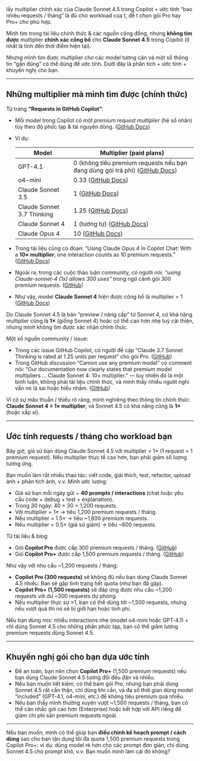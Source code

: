 lấy multiplier chính xác của Claude Sonnet 4.5 trong Copilot + ước tính “bao nhiêu requests / tháng” là đủ cho workload của t, để t chọn gói Pro hay Pro+ cho phù hợp.

Mình tìm trong tài liệu chính thức & các nguồn cộng đồng, nhưng **không tìm được** multiplier **chính xác công bố** cho **Claude Sonnet 4.5** trong Copilot (ít nhất là tính đến thời điểm hiện tại).

Nhưng mình tìm được multiplier cho các model tương cận và một số thông tin “gần đúng” có thể dùng để ước tính. Dưới đây là phân tích + ước tính + khuyến nghị cho bạn.

---

## Những multiplier mà mình tìm được (chính thức)

Từ trang **“Requests in GitHub Copilot”**:

* Mỗi model trong Copilot có một *premium request multiplier* (hệ số nhân) tùy theo độ phức tạp & tài nguyên dùng. ([GitHub Docs][1])

* Ví dụ:

  | Model                      | Multiplier (paid plans)                                                          |
  | -------------------------- | -------------------------------------------------------------------------------- |
  | GPT-4.1                    | 0 (không tiêu premium requests nếu bạn đang dùng gói trả phí) ([GitHub Docs][1]) |
  | o4-mini                    | 0.33 ([GitHub Docs][1])                                                          |
  | Claude Sonnet 3.5          | 1 ([GitHub Docs][2])                                                             |
  | Claude Sonnet 3.7 Thinking | 1.25 ([GitHub Docs][1])                                                          |
  | Claude Sonnet 4            | 1 (tương tự) ([GitHub Docs][1])                                                  |
  | Claude Opus 4              | 10 ([GitHub Docs][1])                                                            |

* Trong tài liệu cũng có đoạn: “Using Claude Opus 4 in Copilot Chat: With a **10× multiplier**, one interaction counts as 10 premium requests.” ([GitHub Docs][3])

* Ngoài ra, trong các cuộc thảo luận community, có người nói: *“using Claude-sonnet-4 (1x) allows 300 uses”* trong ngữ cảnh gói 300 premium requests. ([GitHub][4])

* Như vậy, model **Claude Sonnet 4** hiện được công bố là multiplier = 1 ([GitHub Docs][1])

Do Claude Sonnet 4.5 là bản “preview / nâng cấp” từ Sonnet 4, có khả năng multiplier cũng là **1×** (giống Sonnet 4) hoặc có thể cao hơn nhẹ tuỳ cải thiện, nhưng mình không tìm được xác nhận chính thức.

Một số nguồn community / issue:

* Trong các issue GitHub Copilot, có người đề cập “Claude 3.7 Sonnet Thinking is rated at 1.25 units per request” cho gói Pro. ([GitHub][5])
* Trong GitHub discussion “Cannot use any premium model” có comment nói: “Our documentation now clearly states that premium model multipliers … Claude Sonnet 4: 10× multiplier.” — tuy nhiên đó là một bình luận, không phải tài liệu chính thức, và mình thấy nhiều người nghi vấn nó là sai hoặc hiểu nhầm. ([GitHub][6])

Vì có sự mâu thuẫn / thiếu rõ ràng, mình nghiêng theo thông tin chính thức: **Claude Sonnet 4 = 1× multiplier**, và Sonnet 4.5 có khả năng cũng là **1×** (hoặc xấp xỉ).

---

## Ước tính requests / tháng cho workload bạn

Bây giờ, giả sử bạn dùng Claude Sonnet 4.5 với multiplier = 1× (1 request = 1 premium request). Nếu multiplier thực tế cao hơn, bạn phải giảm số lượng tương ứng.

Bạn muốn làm rất nhiều thao tác: viết code, giải thích, test, refactor, upload ảnh + phân tích ảnh, v.v. Mình ước lượng:

* Giả sử bạn mỗi ngày gửi ~ **40 prompts / interactions** (chat hoặc yêu cầu code + debug + test + explanation).
* Trong 30 ngày: 40 × 30 = 1,200 requests.
* Với multiplier = 1× → tiêu 1,200 premium requests / tháng.
* Nếu multiplier = 1.5× → tiêu ~1,800 premium requests.
* Nếu multiplier = 0.5× (giả sử giảm) → tiêu ~600 requests.

Từ tài liệu & blog:

* Gói **Copilot Pro** được cấp 300 premium requests / tháng. ([GitHub][7])
* Gói **Copilot Pro+** được cấp 1,500 premium requests / tháng. ([GitHub][7])

Như vậy với nhu cầu ~1,200 requests / tháng:

* **Copilot Pro (300 requests)** sẽ không đủ nếu bạn dùng Claude Sonnet 4.5 nhiều. Bạn sẽ gặp tình trạng hết quota (như bạn đã gặp).
* **Copilot Pro+ (1,500 requests)** sẽ đáp ứng được nhu cầu ~1,200 requests với dư ~300 requests dự phòng.
* Nếu multiplier thực sự >1, bạn có thể dùng tới ~1,500 requests, nhưng nếu vượt quá thì nó sẽ bị giới hạn hoặc tính phí.

Nếu bạn dùng mix: nhiều interactions nhẹ (model o4-mini hoặc GPT-4.1) + chỉ dùng Sonnet 4.5 cho những phần phức tạp, bạn có thể giảm lượng premium requests dùng Sonnet 4.5.

---

## Khuyến nghị gói cho bạn dựa ước tính

* Để an toàn, bạn nên chọn **Copilot Pro+** (1,500 premium requests) nếu bạn dùng Claude Sonnet 4.5 tương đối đều đặn và nhiều.
* Nếu bạn muốn tiết kiệm, có thể bám gói Pro, nhưng bạn phải dùng Sonnet 4.5 rất cẩn thận, chỉ dùng khi cần, và đa số thời gian dùng model “included” (GPT-4.1, o4-mini, etc.) để không tiêu premium quá nhiều.
* Nếu bạn thấy mình thường xuyên vượt ~1,500 requests / tháng, bạn có thể cân nhắc gói cao hơn (Enterprise) hoặc kết hợp với API riêng để giảm chi phí săn premium requests ngoài.

---

Nếu bạn muốn, mình có thể giúp bạn **điều chỉnh kế hoạch prompt / cách dùng** sao cho bạn tận dụng tối đa quota 1,500 premium requests trong Copilot Pro+: ví dụ: dùng model rẻ hơn cho các prompt đơn giản, chỉ dùng Sonnet 4.5 cho prompt khó, v.v. Bạn muốn mình làm cái đó không?

[1]: https://docs.github.com/en/copilot/concepts/billing/copilot-requests?utm_source=chatgpt.com "Requests in GitHub Copilot"
[2]: https://docs.github.com/en/copilot/reference/ai-models/supported-models?utm_source=chatgpt.com "Supported AI models in GitHub Copilot"
[3]: https://docs.github.com/en/copilot/concepts/copilot-billing/understanding-and-managing-requests-in-copilot?utm_source=chatgpt.com "Understanding and managing requests in Copilot - GitHub Docs"
[4]: https://github.com/orgs/community/discussions/163114?utm_source=chatgpt.com "Update to GitHub Copilot Consumptive Billing Experience #163114"
[5]: https://github.com/orgs/community/discussions/155714?utm_source=chatgpt.com "Announcing GitHub Copilot Pro+ · community · Discussion #155714"
[6]: https://github.com/orgs/community/discussions/161563?utm_source=chatgpt.com "Cannot use any premium model, Pro+ #161563 - GitHub"
[7]: https://github.com/features/copilot/plans?utm_source=chatgpt.com "GitHub Copilot · Your AI pair programmer"
